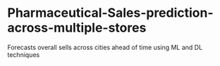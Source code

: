 # Pharmaceutical-Sales-prediction-across-multiple-stores
Forecasts overall sells across cities ahead of time using ML and DL techniques
